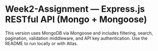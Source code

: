 # Week2-Assignment — Express.js RESTful API (Mongo + Mongoose)

This version uses MongoDB via Mongoose and includes filtering, search, pagination, validation middleware, and API key authentication. Use the README to run locally or with Atlas.
